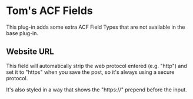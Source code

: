 # Tom's ACF Fields

This plug-in adds some extra ACF Field Types that are not available in the base plug-in.

## Website URL

This field will automatically strip the web protocol entered (e.g. "http") and set it to "https" when you save the post, so it's always using a secure protocol.

It's also styled in a way that shows the "https://" prepend before the input.
